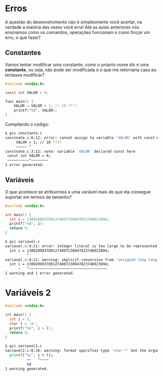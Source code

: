 # Erros

A questão do desenvolvimento não é simplesmente você acertar, na verdade a maioria
das vezes você erra! Até as aulas anteriores nós ensinamos como os comandos,
operações funcionam e como forçar um erro, o que fazer?

## Constantes

Vamos tentar modificar uma constante, como o próprio nome diz é uma
**constante**, ou seja, não pode ser modificada e o que me retornaria caso eu
tentasse modificar?

```c
#include <stdio.h>

const int VALOR = 9;

func main() {
    VALOR = VALOR + 1; // 10 ??!?
    printf("%d", VALOR);
}
```

Compilando o código:

```bash
$ gcc constante.c
constnate.c:6:12: error: cannot assign to variable 'VALOR' with const-qualified type 'const int'
     VALOR = 1; // 10 ??!?
     ~~~~~ ^
constnate.c:3:12: note: variable 'VALOR' declared const here
 const int VALOR = 9;
 ~~~~~~~~~~^~~~~~~~~
1 error generated.
```

## Variáveis
O que acontece se atribuirmos a uma variável mais do que ela consegue suportar
em termos de tamanho?

```c
#include <stdio.h>

int main() {
  int i = 1389289037891274897238947823748923894;
  printf("%d", i);
  return 0;
}
```

```bash
$ gcc variavel.c
variavel.c:4:11: error: integer literal is too large to be represented in any integer type
  int i = 1389289037891274897238947823748923894;
          ^
variavel.c:4:11: warning: implicit conversion from 'unsigned long long' to 'int' changes value from 10560489907825689078 to -1978908170 [-Wconstant-conversion]
  int i = 1389289037891274897238947823748923894;
      ~   ^~~~~~~~~~~~~~~~~~~~~~~~~~~~~~~~~~~~~
1 warning and 1 error generated.
```

# Variáveis 2

```c
#include <stdio.h>

int main() {
  int i = 1;
  char l = 'm';
  printf("%s", i + l);
  return 0;
}
```

```bash
$ gcc variavel2.c
variavel2.c:6:16: warning: format specifies type 'char *' but the argument has type 'int' [-Wformat]
  printf("%s", i + l);
          ~~   ^~~~~
          %d
1 warning generated.
```

